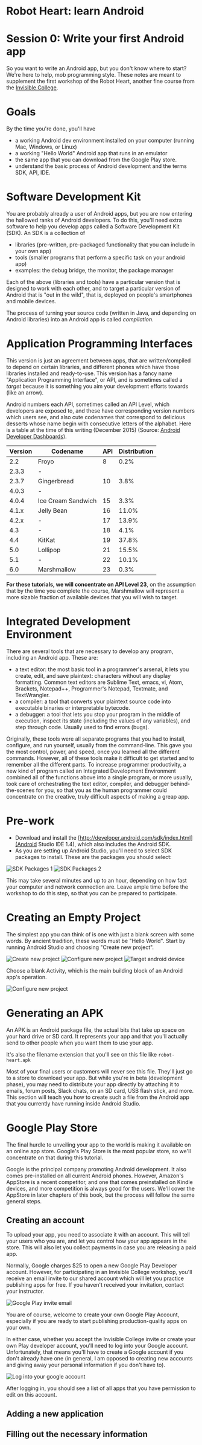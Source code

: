 Robot Heart: learn Android
==========================

# Session 0: Write your first Android app

So you want to write an Android app, but you don't know where to start?
We're here to help, mob programming style.
These notes are meant to supplement the first workshop of the
Robot Heart, another fine course from the [Invisible College](http://invisible.college).

# Goals

By the time you're done, you'll have

* a working Android dev environment installed on your computer (running Mac, Windows, or Linux)
* a working "Hello World" Android app that runs in an emulator
* the same app that you can download from the Google Play store.
* understand the basic process of Android development and the terms SDK, API, IDE.

<!--
TODO: waiting to hear back from workshop participant
 It will look like this spiffy Hello World app, written by one of our first workshop participants with his permission (thanks !)
-->

# Software Development Kit

You are probably already a user of Android apps, but you are now entering the hallowed ranks of Android developers. To do this, you'll need extra software to help you develop apps called a Software Development Kit (SDK). An SDK is a collection of 
* libraries (pre-written, pre-packaged functionality that you can include in your own app)
* tools (smaller programs that perform a specific task on your android app)
 * examples: the debug bridge, the monitor, the package manager

Each of the above (libraries and tools) have a particular version that is designed to work with each other, and to target a particular version of Android that is "out in the wild", that is, deployed on people's smartphones and mobile devices.

The process of turning your source code (written in Java, and depending on Android libraries) into an Android app is called *compilation*.

# Application Programming Interfaces

This version is just an agreement between apps, that are written/compiled to depend on certain libraries, and different phones which have those libraries installed and ready-to-use. This version has a fancy name "Application Programming Interface", or API, and is sometimes called a *target* because it is something you aim your development efforts towards (like an arrow).

Android numbers each API, sometimes called an API Level, which developers are exposed to, and these have corresponding version numbers which users see, and also cute codenames that correspond to delicious desserts whose name begin with consecutive letters of the alphabet. Here is a table at the time of this writing (December 2015) (Source: [Android Developer Dashboards](http://developer.android.com/about/dashboards/index.html)).

| Version	| Codename	            | API   | Distribution
|-----------|-----------------------|-------|-------------
| 2.2	    | Froyo	                | 8     | 0.2%
| 2.3.3     | -                     |       |
| 2.3.7     | Gingerbread           | 10    | 3.8%
| 4.0.3     | -                     |       |
| 4.0.4     | Ice Cream Sandwich	| 15	| 3.3%
| 4.1.x     | Jelly Bean            | 16	| 11.0%
| 4.2.x	    | -                     | 17	| 13.9%
| 4.3       | -                     | 18	| 4.1%
| 4.4       | KitKat                | 19	| 37.8%
| 5.0	    | Lollipop	            | 21	| 15.5%
| 5.1       | -                     | 22	| 10.1%
| 6.0       | Marshmallow           | 23    | 0.3%



**For these tutorials, we will concentrate on API Level 23**, on the assumption that by the time you complete the course, Marshmallow will represent a more sizable fraction of available devices that you will wish to target.

# Integrated Development Environment

There are several tools that are necessary to develop any program, including an Android app. These are:
* a text editor: the most basic tool in a programmer's arsenal, it lets you create, edit, and save plaintext: characters without any display formatting. Common text editors are Sublime Text, emacs, vi, Atom, Brackets, Notepad++, Programmer's Notepad, Textmate, and TextWrangler.
* a compiler: a tool that converts your plaintext source code into executable binaries or interpretable bytecode.
* a debugger: a tool that lets you stop your program in the middle of execution, inspect its state (including the values of any variables), and step through code. Usually used to find errors (bugs).

Originally, these tools were all separate programs that you had to install, configure, and run yourself, usually from the command-line. This gave you the most control, power, and speed, once you learned all the different commands. However, all of these tools make it difficult to get started and to remember all the different parts. To increase programmer productivity, a new kind of program called an Integrated Development Environment combined all of the functions above into a single program, or more usually, took care of orchestrating the text editor, compiler, and debugger behind-the-scenes for you, so that you as the human programmer could concentrate on the creative, truly difficult aspects of making a greap app.

# Pre-work

* Download and install the [http://developer.android.com/sdk/index.html](Android Studio IDE 1.4), which also includes the Android SDK.
* As you are setting up Android Studio, you'll need to select SDK packages to
install. These are the packages you should select:

![SDK Packages 1](images/sdk-packages-1.png)
![SDK Packages 2](images/sdk-packages-2.png)

This may take several minutes and up to an hour, depending on how fast your computer and network connection are. Leave ample time before the workshop to do this step, so that you can be prepared to participate.

# Creating an Empty Project

The simplest app you can think of is one with just a blank screen with some words. By ancient tradition, these words must be "Hello World". Start by running Android Studio and choosing "Create new project".

![Create new project](images/create-new-project.png)
![Configure new project](images/config-new-project.png)
![Target android device](images/target-android-device.png)

Choose a blank Activity, which is the main building block of an Android app's operation.

![Configure new project](images/blank-activity.png)


# Generating an APK

An APK is an Android package file, the actual bits that take up space on your hard drive or SD card. It represents your app and that you'll actually send to other people when you want them to use your app.

It's also the filename extension that you'll see on this file like `robot-heart.apk`

Most of your final users or customers will never see this file. They'll just go to a store to download your app. But while you're in beta (development phase), you may need to distribute your app directly by attaching it to emails, forum posts, Slack chats, on an SD card, USB flash stick, and more. This section will teach you how to create such a file from the Android app that you currently have running inside Android Studio.

# Google Play Store

The final hurdle to unveiling your app to the world is making it available on an online app store. Google's Play Store is the most popular store, so we'll concentrate on that during this tutorial.

Google is the principal company promoting Android development. It also comes pre-installed on all current Android phones. However, Amazon's AppStore is a recent competitor, and one that comes preinstalled on Kindle devices, and more competition is always good for the users. We'll cover the AppStore in later chapters of this book, but the process will follow the same general steps.

## Creating an account

To upload your app, you need to associate it with an account. This will tell your users who you are, and let you control how your app appears in the store. This will also let you collect payments in case you are releasing a paid app.

Normally, Google charges $25 to open a new Google Play Developer account. However, for participating in an Invisible College workshop, you'll receive an email invite to our shared account which will let you practice publishing apps for free. If you haven't received your invitation, contact your instructor.

![Google Play invite email](images/play-invite.png)

You are of course, welcome to create your own Google Play Account, especially if you are ready to start publishing production-quality apps on your own.

In either case, whether you accept the Invisible College invite or create your own Play developer account, you'll need to log into your Google account. Unfortunately, that means you'll have to create a Google account if you don't already have one (in general, I am opposed to creating new accounts and giving away your personal information if you don't have to).

![Log into your google account](images/google-login.png)

After logging in, you should see a list of all apps that you have permission to edit on this account.


## Adding a new application


## Filling out the necessary information

### 
